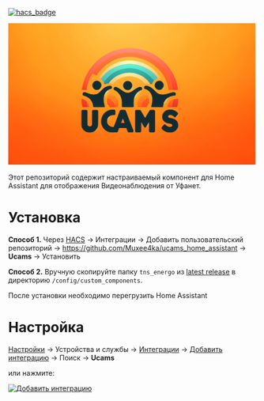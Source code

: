 [![hacs_badge](https://img.shields.io/badge/HACS-Custom-41BDF5.svg?style=for-the-badge)](https://github.com/hacs/integration)

<img alt="tns_energo 1" src="images/ucams.webp" width="500"/>

Этот репозиторий содержит настраиваемый компонент для Home Assistant для отображения Видеонаблюдения от Уфанет.

# Установка

**Способ 1.** Через [HACS](https://hacs.xyz/) &rarr; Интеграции &rarr; Добавить пользовательский
репозиторий &rarr; https://github.com/Muxee4ka/ucams_home_assistant &rarr; **Ucams** &rarr; Установить

**Способ 2.** Вручную скопируйте папку `tns_energo`
из [latest release](https://github.com/Muxee4ka/ucams_home_assistant/releases/latest) в
директорию `/config/custom_components`.

После установки необходимо перегрузить Home Assistant

# Настройка

[Настройки](https://my.home-assistant.io/redirect/config) &rarr; Устройства и службы
&rarr; [Интеграции](https://my.home-assistant.io/redirect/integrations)
&rarr; [Добавить интеграцию](https://my.home-assistant.io/redirect/config_flow_start?domain=ucams) &rarr; Поиск &rarr; **Ucams**

или нажмите:

[![Добавить интеграцию](https://my.home-assistant.io/badges/config_flow_start.svg)](https://my.home-assistant.io/redirect/config_flow_start?domain=ucams)
